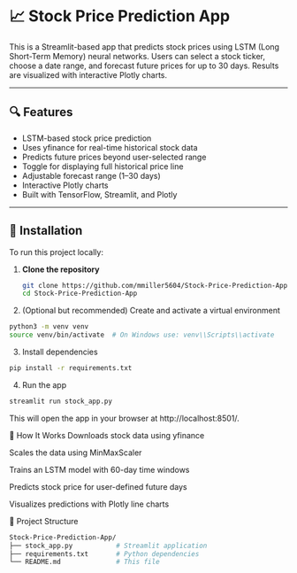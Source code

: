 # 📈 Stock Price Prediction App

This is a Streamlit-based app that predicts stock prices using LSTM (Long Short-Term Memory) neural networks. Users can select a stock ticker, choose a date range, and forecast future prices for up to 30 days. Results are visualized with interactive Plotly charts.

---

## 🔍 Features

- LSTM-based stock price prediction
- Uses yfinance for real-time historical stock data
- Predicts future prices beyond user-selected range
- Toggle for displaying full historical price line
- Adjustable forecast range (1–30 days)
- Interactive Plotly charts
- Built with TensorFlow, Streamlit, and Plotly

---

## 🚀 Installation

To run this project locally:

1. **Clone the repository**
   ```bash
   git clone https://github.com/mmiller5604/Stock-Price-Prediction-App.git
   cd Stock-Price-Prediction-App
   ```
2. (Optional but recommended) Create and activate a virtual environment

```bash
python3 -m venv venv
source venv/bin/activate  # On Windows use: venv\\Scripts\\activate
```
3. Install dependencies

```bash
pip install -r requirements.txt
```
4. Run the app

```bash
streamlit run stock_app.py
```

This will open the app in your browser at http://localhost:8501/.

🧠 How It Works
Downloads stock data using yfinance

Scales the data using MinMaxScaler

Trains an LSTM model with 60-day time windows

Predicts stock price for user-defined future days

Visualizes predictions with Plotly line charts

📁 Project Structure
``` bash
Stock-Price-Prediction-App/
├── stock_app.py           # Streamlit application
├── requirements.txt       # Python dependencies
└── README.md              # This file
```
